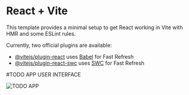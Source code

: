 # React + Vite

This template provides a minimal setup to get React working in Vite with HMR and some ESLint rules.

Currently, two official plugins are available:

- [@vitejs/plugin-react](https://github.com/vitejs/vite-plugin-react/blob/main/packages/plugin-react/README.md) uses [Babel](https://babeljs.io/) for Fast Refresh
- [@vitejs/plugin-react-swc](https://github.com/vitejs/vite-plugin-react-swc) uses [SWC](https://swc.rs/) for Fast Refresh


#TODO APP USER INTERFACE

![TODO APP](https://github.com/MohitKhubchandani/React_js/assets/151501810/3c56e34a-d41e-4ea6-90d5-1e83d8aa789b)
